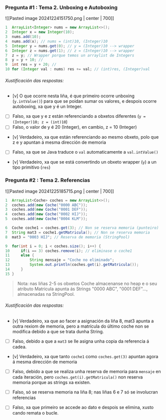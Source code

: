 ### Pregunta #1 : Tema 2. Unboxing e Autoboxing
![[Pasted image 20241224151750.png | center | 700]]
```java
1  ArrayList<Integer> nums = new ArrayList<>();
2  Integer x = new Integer(10);
3  nums.add(10); 
4  nums.add(x); // nums = (int)10, (Integer)10
5  Integer y = nums.get(0); // y = (Integer)10 --> wrapper
6  Integer z = nums.get(1); // z = (Integer)10 --> wrapper
7  z = y; // Wrapper porque temos un arraylist de Integers
8  y = y + 10; // 
9  int res = y + 20; //
10 for (Integer val : nums) res += val; // (int)res, (Integer)val
```
###### Xustificación das respostas:
- [v] O que ocorre nesta liña, é que primeiro ocorre unboxing (`y.intValue()`) para que se poidan sumar os valores, e despois ocorre autoboxing, xa que y é un Integer.
- [ ] Falso, xa que y e z están referenciando a obxetos diferentes (`y = (Integer)10; z = (int)10`) 
- [ ] Falso, o valor de y é 20 (Integer), en cambio, z = 10  (Integer)
- [v] Verdadeiro, xa que están referenciando ao mesmo obxeto, polo que z e y apuntan á mesma dirección de memoria
- [ ] Falso, xa que se Java traduce o `val` automaticamente a `val.intValue()`
- [v] Verdadeiro, xa que se está convertindo un obxeto wrapper (`y`) a un tipo primitivo (`res`)

### Pregunta #2 : Tema 2. Referencias
![[Pasted image 20241225185715.png | center | 700]]
```java
1  ArrayList<Coche> coches = new ArrayList<>();
2  coches.add(new Coche("0000 ABC"));
3  coches.add(new Coche("0001 DEF"));
4  coches.add(new Coche("0002 HIJ"));
5  coches.add(new Coche("0004 KLM"));

6  Coche coche1 = coches.get(3); // Non se reserva memoria (punteiro)
7  String mat3 = coche1.getMatricula(); // Non se reserva memoria
8  mat3 = "0003 HIJ"; // Reserva de memoria (StringPool)

9  for(int i = 0; i < coches.size(); i++) {
10     if(i == 3) coches.remove(i); // eliminase o coche1
11     else {
12         String mensaje = "Coche no eliminado";
13         System.out.println(coches.get(i).getMatricula());
14     }
15 }
```
> Nota: nas liñas 2-5 os obxetos Coche almacenanse no heap e o seu atributo Matricula apunta ás Strings "0000 ABC", "0001 DEF"..., almacenadas na StringPool.
###### Xustificación das respostas:
 - [v] Verdadeiro, xa que ao facer a asignación da liña 8, mat3 apunta a outra rexiom de memoria, pero a matrícula do último coche non se modifica debido a que se trata dunha String.
 - [ ] Falso, debido a que a `mat3` se lle asigna unha copia da referencia á cadea.
 - [v] Verdadeiro, xa que tanto `coche1` como `coches.get(3)` apuntan agora á mesma dirección de memoria
 - [ ] Falso, debido a que se realiza unha reserva de memoria para `mensaje` en cada iteración, pero `coches.get(i).getMatricula()` non reserva memoria porque as strings xa existen.
 - [ ] Falso, só se reserva memoria na liña 8; nas liñas 6 e 7 só se involucran referencias
 - [ ] Falso, xa que primeiro se accede ao dato e despois se elimina, xusto cando remata o bucle.

